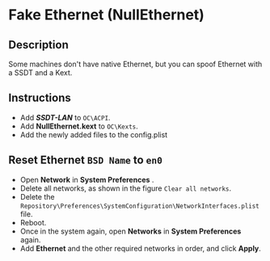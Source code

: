 # Fake Ethernet (NullEthernet)

## Description

Some machines don't have native Ethernet, but you can spoof Ethernet with a SSDT and a Kext. 

## Instructions

- Add ***SSDT-LAN*** to `OC\ACPI`.
- Add **NullEthernet.kext** to `OC\Kexts`.
- Add the newly added files to the config.plist

## Reset Ethernet `BSD Name` to `en0`

- Open **Network** in **System Preferences** .
- Delete all networks, as shown in the figure `Clear all networks`.
- Delete the `Repository\Preferences\SystemConfiguration\NetworkInterfaces.plist` file.
- Reboot.
- Once in the system again, open **Networks** in **System Preferences** again.
- Add **Ethernet** and the other required networks in order, and click **Apply**.